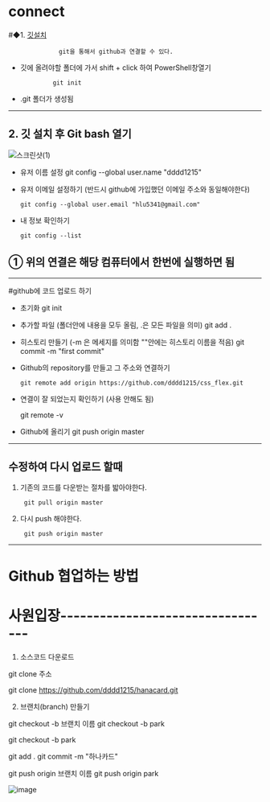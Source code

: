 # connect

#◆1. [깃설치](https://git-scm.com/download/win)

                  git을 통해서 github과 연결할 수 있다.
                  
   - 깃에 올려야할 폴더에 가서 shift + click 하여 PowerShell창열기

                  git init
                  
   - .git 폴더가 생성됨
------------------------------------
## 2. 깃 설치 후 Git bash 열기

![스크린샷(1)](https://user-images.githubusercontent.com/129017020/235418260-685d8b10-581b-4ba7-8681-89c87916872f.png)

* 유저 이름 설정
                  git config --global user.name "dddd1215"

* 유저 이메일 설정하기 (반드시 github에 가입했던 이메일 주소와 동일해야한다)

      git config --global user.email "hlu5341@gmail.com"
      
* 내 정보 확인하기
 
      git config --list
      
## ① 위의 연결은 해당 컴퓨터에서 한번에 실행하면 됨
------------------------------------------------------
#github에 코드 업로드 하기

  * 초기화
        git init
  * 추가할 파일 (폴더안에 내용을 모두 올림, .은 모든 파일을 의미)
        git add .
  * 히스토리 만들기 (-m 은 메세지를 의미함 ""안에는 히스토리 이름을 적음)
        git commit -m "first commit"
        
  * Github의 repository를 만들고 그 주소와 연결하기
  
        git remote add origin https://github.com/dddd1215/css_flex.git
        
  * 연결이 잘 되었는지 확인하기 (사용 안해도 됨)
       
       git remote -v
       
  * Github에 올리기
        git push origin master
        
-----------------------------------------------------------

## 수정하여 다시 업로드 할때

1. 기존의 코드를 다운받는 절차를 밟아야한다.

        git pull origin master
      
2. 다시 push 해야한다.

        git push origin master
        
        
-------------------------------------------------------------
# Github 협업하는 방법

# 사원입장---------------------------------
1. 소스코드 다운로드

  git clone 주소
  
  git clone https://github.com/dddd1215/hanacard.git
  
2. 브랜치(branch) 만들기

  git checkout -b 브랜치 이름
  git checkout -b park

  git checkout -b park
  
  git add .
  git commit -m "하나카드"
  
  git push origin 브랜치 이름
  git push origin park
  
  ![image](https://github.com/dddd1215/connect/assets/129017020/b28fc6dd-17e7-4302-8ff3-2b39e7f1ac86)
